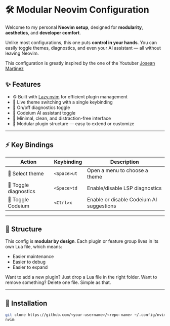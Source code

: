# 🛠️ Modular Neovim Configuration

Welcome to my personal **Neovim setup**, designed for **modularity**, **aesthetics**, and **developer comfort**.

Unlike most configurations, this one puts **control in your hands**. You can easily toggle themes, diagnostics, and even your AI assistant — all without leaving Neovim.

This configuration is greatly inspired by the one of the Youtuber [Josean Martinez](https://www.youtube.com/@joseanmartinez)

## ✨ Features

- ⚙️ Built with [Lazy.nvim](https://github.com/folke/lazy.nvim) for efficient plugin management
- 🎨 Live theme switching with a single keybinding
- 🚨 On/off diagnostics toggle
- 🤖 Codeium AI assistant toggle
- 🧼 Minimal, clean, and distraction-free interface
- 🧩 Modular plugin structure — easy to extend or customize

---

## ⚡ Key Bindings

| Action                | Keybinding  | Description                              |
| --------------------- | ----------- | ---------------------------------------- |
| 🎨 Select theme       | `<Space>ut` | Open a menu to choose a theme            |
| 🚨 Toggle diagnostics | `<Space>td` | Enable/disable LSP diagnostics           |
| 🤖 Toggle Codeium     | `<Ctrl>x`   | Enable or disable Codeium AI suggestions |

---

## 📁 Structure

This config is **modular by design**. Each plugin or feature group lives in its own Lua file, which means:

- Easier maintenance
- Easier to debug
- Easier to expand

Want to add a new plugin? Just drop a Lua file in the right folder. Want to remove something? Delete one file. Simple as that.

---

## 🚀 Installation

```bash
git clone https://github.com/<your-username>/<repo-name> ~/.config/nvim
nvim
```
